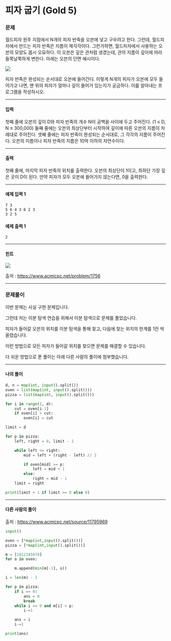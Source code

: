 # 피자 굽기 (Gold 5)

### 문제

월드피자 원주 지점에서 N개의 피자 반죽을 오븐에 넣고 구우려고 한다. 그런데, 월드피자에서 만드는 피자 반죽은 지름이 제각각이다. 그런가하면, 월드피자에서 사용하는 오븐의 모양도 몹시 오묘하다. 이 오븐은 깊은 관처럼 생겼는데, 관의 지름이 깊이에 따라 들쭉날쭉하게 변한다. 아래는 오븐의 단면 예시이다.

<img src="https://onlinejudgeimages.s3-ap-northeast-1.amazonaws.com/upload/201006/pizz1.PNG">

피자 반죽은 완성되는 순서대로 오븐에 들어간다. 이렇게 N개의 피자가 오븐에 모두 들어가고 나면, 맨 위의 피자가 얼마나 깊이 들어가 있는지가 궁금하다. 이를 알아내는 프로그램을 작성하시오.

---

#### 입력

첫째 줄에 오븐의 깊이 D와 피자 반죽의 개수 N이 공백을 사이에 두고 주어진다. (1 ≤ D, N ≤ 300,000) 둘째 줄에는 오븐의 최상단부터 시작하여 깊이에 따른 오븐의 지름이 차례대로 주어진다. 셋째 줄에는 피자 반죽이 완성되는 순서대로, 그 각각의 지름이 주어진다. 오븐의 지름이나 피자 반죽의 지름은 10억 이하의 자연수이다.

---

#### 출력

첫째 줄에, 마지막 피자 반죽의 위치를 출력한다. 오븐의 최상단이 1이고, 최하단 가장 깊은 곳이 D이 된다. 만약 피자가 모두 오븐에 들어가지 않는다면, 0을 출력한다.

---

#### 예제 입력 1
~~~
7 3
5 6 4 3 6 2 3
3 2 5
~~~

#### 예제 출력 1
~~~
2
~~~

---

#### 힌트

<img src="https://onlinejudgeimages.s3-ap-northeast-1.amazonaws.com/upload/201006/piz2.PNG">

출처 : https://www.acmicpc.net/problem/1756

---

### 문제풀이

이번 문제는 사실 구현 문제입니다.   

그런데 저는 이분 탐색 연습을 위해서 이분 탐색으로 문제를 풀었습니다.   

피자가 들어갈 오븐의 위치를 이분 탐색을 통해 찾고, 다음에 찾는 위치의 한계를 1칸 씩 올렸습니다.   

이런 방법으로 모든 피자가 들어갈 위치를 찾으면 문제를 해결할 수 있습니다.   

더 쉬운 방법으로 푼 풀이는 아래 다른 사람의 풀이에 첨부했습니다.

---

#### 나의 풀이

~~~python
d, n = map(int, input().split())
oven = list(map(int, input().split()))
pizza = list(map(int, input().split()))

for i in range(1, d):
    cut = oven[i-1]
    if oven[i] > cut:
        oven[i] = cut

limit = d

for p in pizza:
    left, right = 0, limit - 1

    while left <= right:
        mid = left + (right - left) // 2

        if oven[mid] >= p:
            left = mid + 1
        else:
            right = mid - 1
    limit = right

print(limit + 1 if limit >= 0 else 0)
~~~

---

#### 다른 사람의 풀이

출처 : https://www.acmicpc.net/source/11795969

~~~python
input()

oven = [*map(int,input().split())]
pizza = [*map(int,input().split())]

m = [1012345678]
for o in oven:

	m.append(min(m[-1], o))

i = len(m) - 1

for p in pizza:
	if i == 0:
		ans = 0
		break
	while i >= 0 and m[i] < p:
		i-=1

	ans = i
	i-=1

print(ans)
~~~
